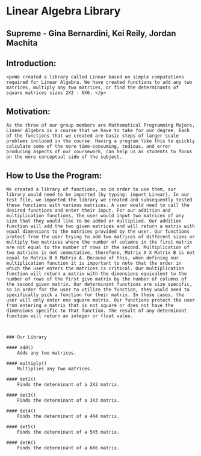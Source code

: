 # Linear Algebra Library

## Supreme - Gina Bernardini, Kei Reily, Jordan Machita


## Introduction:

    <p>We created a library called Linear based on simple computations required for Linear Algebra. We have created functions to add any two matrices, multiply any two matrices, or find the determinants of square matrices sizes 2X2 - 6X6. </p>
    


## Motivation:
    
    As the three of our group members are Mathematical Programming Majors, Linear Algebra is a course that we have to take for our degree. Each of the functions that we created are basic steps of larger scale problems included in the course. Having a program like this to quickly calculate some of the more time-consuming, tedious, and error producing aspects of our coursework, can help us as students to focus on the more conceptual side of the subject. 



## How to Use the Program:

    We created a library of functions, so in order to use them, our library would need to be imported (by typing: import Linear). In our test file, we imported the library we created and subsequently tested these functions with various matrices. A user would need to call the desired functions and enter their input. For our addition and multiplication functions, the user would input two matrices of any size that they would like to be added or multiplied. Our addition function will add the two given matrices and will return a matrix with equal dimensions to the matrices provided by the user. Our functions protect from the user trying to add two matrices of different sizes or multiply two matrices where the number of columns in the first matrix are not equal to the number of rows in the second. Multiplication of two matrices is not commutative, therefore, Matrix A X Matrix B is not equal to Matrix B X Matrix A. Because of this, when defining our multiplication function it is important to note that the order in which the user enters the matrices is critical. Our multiplication function will return a matrix with the dimensions equivalent to the number of rows of the first give matrix by the number of columns of the second given matrix. Our determinant functions are size specific, so in order for the user to utilize the function, they would need to specifically pick a function for their matrix. In these cases, the user will only enter one square matrix. Our functions protect the user from entering a matrix that is not square or does not have the dimensions specific to that function. The result of any determinant function will return an integer or float value.
    
    
    
    ### Our Library
    
    #### add()
        Adds any two matrices.
        
    #### multiply()
        Multiplies any two matrices.
    
    #### det2()
        Finds the determinant of a 2X2 matrix.
    
    #### det3()
        Finds the determinant of a 3X3 matrix.
        
    #### det4()
        Finds the determinant of a 4X4 matrix.
        
    #### det5()
        Finds the determinant of a 5X5 matrix.
    
    #### det6()
        Finds the determinant of a 6X6 matrix.
